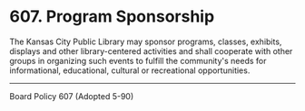 # 607. Program Sponsorship

The Kansas City Public Library may sponsor programs, classes, exhibits, displays and other library-centered activities and shall cooperate with other groups in organizing such events to fulfill the community's needs for informational, educational, cultural or recreational opportunities.

---

Board Policy 607 (Adopted 5-90)
